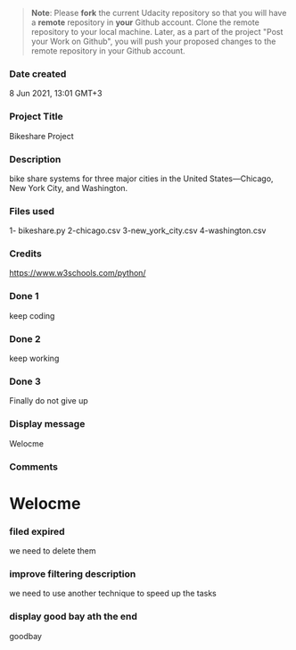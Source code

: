 >**Note**: Please **fork** the current Udacity repository so that you will have a **remote** repository in **your** Github account. Clone the remote repository to your local machine. Later, as a part of the project "Post your Work on Github", you will push your proposed changes to the remote repository in your Github account.

### Date created
8 Jun 2021, 13:01 GMT+3

### Project Title
Bikeshare Project
### Description
bike share systems for three major cities in the United States—Chicago, New York City, and Washington.

### Files used
1- bikeshare.py
2-chicago.csv
3-new_york_city.csv
4-washington.csv

### Credits
https://www.w3schools.com/python/

### Done 1
keep coding 

### Done 2 
keep working 


### Done 3 
Finally do not give up
### Display message
Welocme
### Comments
Welocme
=======
### filed expired 
we need to delete them 
### improve filtering description
we need to use another technique to speed up the tasks
### display good bay ath the end
goodbay

